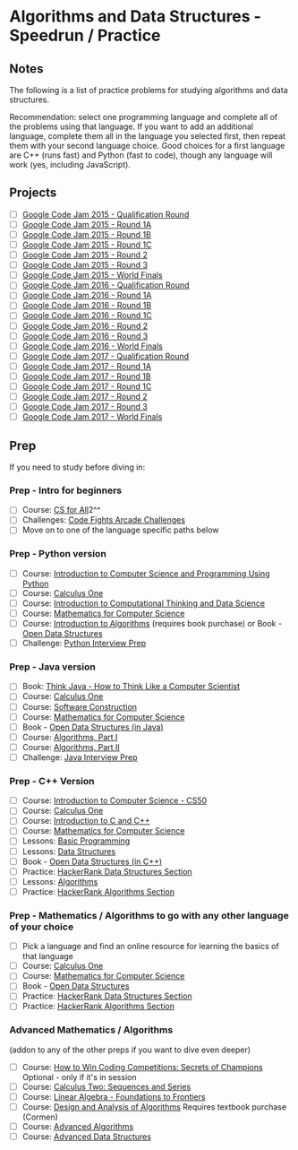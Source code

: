 # Algorithms and Data Structures - Speedrun / Practice

## Notes
The following is a list of practice problems for studying algorithms and data structures.

Recommendation: select one programming language and complete all of the problems using that language. If you want to add an additional language, complete them all in the language you selected first, then repeat them with your second language choice. Good choices for a first language are C++ (runs fast) and Python (fast to code), though any language will work (yes, including JavaScript).

## Projects
- [ ] [Google Code Jam 2015 - Qualification Round](https://code.google.com/codejam/contest/6224486/dashboard)
- [ ] [Google Code Jam 2015 - Round 1A](https://code.google.com/codejam/contest/4224486/dashboard)
- [ ] [Google Code Jam 2015 - Round 1B](https://code.google.com/codejam/contest/8224486/dashboard)
- [ ] [Google Code Jam 2015 - Round 1C](https://code.google.com/codejam/contest/4244486/dashboard)
- [ ] [Google Code Jam 2015 - Round 2](https://code.google.com/codejam/contest/8234486/dashboard)
- [ ] [Google Code Jam 2015 - Round 3](https://code.google.com/codejam/contest/4254486/dashboard)
- [ ] [Google Code Jam 2015 - World Finals](https://code.google.com/codejam/contest/5224486/dashboard)
- [ ] [Google Code Jam 2016 - Qualification Round](https://code.google.com/codejam/contest/6254486/dashboard)
- [ ] [Google Code Jam 2016 - Round 1A](https://code.google.com/codejam/contest/4304486/dashboard)
- [ ] [Google Code Jam 2016 - Round 1B](https://code.google.com/codejam/contest/11254486/dashboard)
- [ ] [Google Code Jam 2016 - Round 1C](https://code.google.com/codejam/contest/4314486/dashboard)
- [ ] [Google Code Jam 2016 - Round 2](https://code.google.com/codejam/contest/10224486/dashboard)
- [ ] [Google Code Jam 2016 - Round 3](https://code.google.com/codejam/contest/3224486/dashboard)
- [ ] [Google Code Jam 2016 - World Finals](https://code.google.com/codejam/contest/7234486/dashboard)
- [ ] [Google Code Jam 2017 - Qualification Round](https://code.google.com/codejam/contest/3264486/dashboard)
- [ ] [Google Code Jam 2017 - Round 1A](https://code.google.com/codejam/contest/5304486/dashboard)
- [ ] [Google Code Jam 2017 - Round 1B](https://code.google.com/codejam/contest/8294486/dashboard)
- [ ] [Google Code Jam 2017 - Round 1C](https://code.google.com/codejam/contest/3274486/dashboard)
- [ ] [Google Code Jam 2017 - Round 2](https://code.google.com/codejam/contest/5314486/dashboard)
- [ ] [Google Code Jam 2017 - Round 3](https://code.google.com/codejam/contest/8304486/dashboard)
- [ ] [Google Code Jam 2017 - World Finals](https://code.google.com/codejam/contest/6314486/dashboard)

## Prep
If you need to study before diving in:

### Prep - Intro for beginners
- [ ]  Course: [CS for All](https://www.cs.hmc.edu/csforall/)2^^
- [ ]  Challenges: [Code Fights Arcade Challenges](https://codefights.com/arcade/)
- [ ]  Move on to one of the language specific paths below

### Prep - Python version
- [ ]  Course: [Introduction to Computer Science and Programming Using Python](https://www.edx.org/course/introduction-computer-science-mitx-6-00-1x-11) 
- [ ]  Course: [Calculus One](https://www.coursera.org/learn/calculus1)  
- [ ]  Course: [Introduction to Computational Thinking and Data Science](https://www.edx.org/course/introduction-computational-thinking-data-mitx-6-00-2x-6) 
- [ ]  Course: [Mathematics for Computer Science](https://ocw.mit.edu/courses/electrical-engineering-and-computer-science/6-042j-mathematics-for-computer-science-spring-2015/index.htm) 
- [ ]  Course: [Introduction to Algorithms](https://ocw.mit.edu/courses/electrical-engineering-and-computer-science/6-006-introduction-to-algorithms-fall-2011/index.htm) (requires book purchase) or Book - [Open Data Structures](http://opendatastructures.org/ods-python.pdf)
- [ ]  Challenge: [Python Interview Prep](https://www.hackerrank.com/chingu-challenge-3)

### Prep - Java version
- [ ]  Book: [Think Java - How to Think Like a Computer Scientist](http://greenteapress.com/wp/think-java/)
- [ ]  Course: [Calculus One](https://www.coursera.org/learn/calculus1)
- [ ]  Course: [Software Construction](https://ocw.mit.edu/courses/electrical-engineering-and-computer-science/6-005-software-construction-spring-2016/index.htm)
- [ ]  Course: [Mathematics for Computer Science](https://ocw.mit.edu/courses/electrical-engineering-and-computer-science/6-042j-mathematics-for-computer-science-spring-2015/index.htm)
- [ ]  Book - [Open Data Structures (in Java)](http://opendatastructures.org/ods-java.pdf)
- [ ]  Course: [Algorithms, Part I](https://www.coursera.org/learn/algorithms-part1)    
- [ ]  Course: [Algorithms, Part II](https://www.coursera.org/learn/algorithms-part2)
- [ ]  Challenge: [Java Interview Prep](https://www.hackerrank.com/chingu-challenge-3-java-interview-prep)

### Prep - C++ Version
- [ ]  Course: [Introduction to Computer Science - CS50](https://www.edx.org/course/introduction-computer-science-harvardx-cs50x#!)
- [ ]  Course: [Calculus One](https://www.coursera.org/learn/calculus1)
- [ ]  Course: [Introduction to C and C++](https://ocw.mit.edu/courses/electrical-engineering-and-computer-science/6-s096-introduction-to-c-and-c-january-iap-2013/index.htm)
- [ ]  Course: [Mathematics for Computer Science](https://ocw.mit.edu/courses/electrical-engineering-and-computer-science/6-042j-mathematics-for-computer-science-spring-2015/index.htm)
- [ ]  Lessons: [Basic Programming](https://www.hackerearth.com/practice/basic-programming/input-output/basics-of-input-output/tutorial/)
- [ ]  Lessons: [Data Structures](https://www.hackerearth.com/practice/data-structures/arrays/1-d/tutorial/)
- [ ]  Book - [Open Data Structures (in C++)](http://opendatastructures.org/ods-cpp.pdf)
- [ ]  Practice: [HackerRank Data Structures Section](https://www.hackerrank.com/domains/data-structures/)
- [ ]  Lessons: [Algorithms](https://www.hackerearth.com/practice/algorithms/searching/linear-search/tutorial/)
- [ ]  Practice: [HackerRank Algorithms Section](https://www.hackerrank.com/domains/algorithms/)

### Prep - Mathematics / Algorithms to go with any other language of your choice
- [ ]  Pick a language and find an online resource for learning the basics of that language
- [ ]  Course: [Calculus One](https://www.coursera.org/learn/calculus1)
- [ ]  Course: [Mathematics for Computer Science](https://ocw.mit.edu/courses/electrical-engineering-and-computer-science/6-042j-mathematics-for-computer-science-spring-2015/index.htm)
- [ ]  Book - [Open Data Structures](http://www.aupress.ca/books/120226/ebook/99Z_Morin_2013-Open_Data_Structures.pdf)
- [ ]  Practice: [HackerRank Data Structures Section](https://www.hackerrank.com/domains/data-structures/)
- [ ]  Practice: [HackerRank Algorithms Section](https://www.hackerrank.com/domains/algorithms/)

### Advanced Mathematics / Algorithms 
(addon to any of the other preps if you want to dive even deeper)
- [ ]  Course: [How to Win Coding Competitions: Secrets of Champions](https://www.edx.org/course/how-win-coding-competitions-secrets-itmox-i2cpx-1) Optional - only if it's in session
- [ ]  Course: [Calculus Two: Sequences and Series](https://www.coursera.org/learn/advanced-calculus)  
- [ ]  Course: [Linear Algebra - Foundations to Frontiers](https://www.edx.org/course/linear-algebra-foundations-frontiers-utaustinx-ut-5-04x#!)  
- [ ]  Course: [Design and Analysis of Algorithms](https://ocw.mit.edu/courses/electrical-engineering-and-computer-science/6-046j-design-and-analysis-of-algorithms-spring-2015/) Requires textbook purchase (Cormen)
- [ ]  Course: [Advanced Algorithms](https://ocw.mit.edu/courses/electrical-engineering-and-computer-science/6-854j-advanced-algorithms-fall-2008/index.htm)
- [ ]  Course: [Advanced Data Structures](https://ocw.mit.edu/courses/electrical-engineering-and-computer-science/6-851-advanced-data-structures-spring-2012/index.htm)